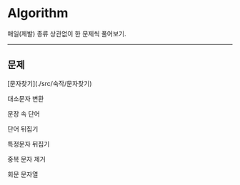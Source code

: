 # Algorithm
매일(제발) 종류 상관없이 한 문제씩 풀어보기.
<hr>
<h2>문제</h2>
<p>[문자찾기](./src/숙작/문자찾기)</p>
<p>대소문자 변환</p>
<p>문장 속 단어</p>
<p>단어 뒤집기</p>
<p>특정문자 뒤집기</p>
<p>중복 문자 제거</p>
<p>회문 문자열</p>
